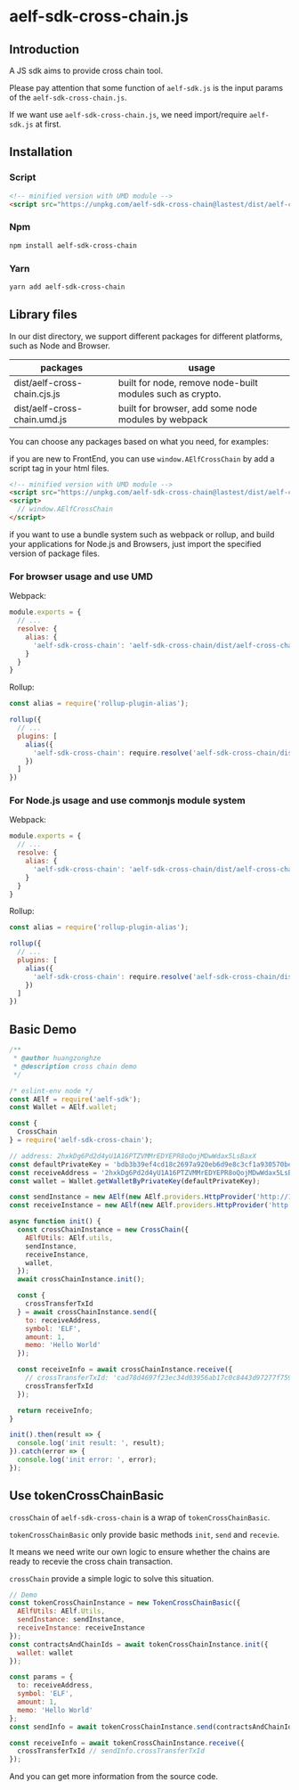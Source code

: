 # aelf-sdk-cross-chain.js

## Introduction

A JS sdk aims to provide cross chain tool.

Please pay attention that some function of `aelf-sdk.js` is the input params of the `aelf-sdk-cross-chain.js`.

If we want use `aelf-sdk-cross-chain.js`, we need import/require `aelf-sdk.js` at first.

## Installation

### Script

```html
<!-- minified version with UMD module -->
<script src="https://unpkg.com/aelf-sdk-cross-chain@lastest/dist/aelf-cross-chain.umd.js"></script>
```

### Npm

```bash
npm install aelf-sdk-cross-chain
```

### Yarn

```bash
yarn add aelf-sdk-cross-chain
```

## Library files

In our dist directory, we support different packages for different platforms, such as Node and Browser.

packages | usage
---|---
dist/aelf-cross-chain.cjs.js | built for node, remove node-built modules such as crypto.
dist/aelf-cross-chain.umd.js | built for browser, add some node modules by webpack

You can choose any packages based on what you need, for examples:

if you are new to FrontEnd, you can use `window.AElfCrossChain` by add a script tag in your html files.

```html
<!-- minified version with UMD module -->
<script src="https://unpkg.com/aelf-sdk-cross-chain@lastest/dist/aelf-cross-chain.umd.js"></script>
<script>
  // window.AElfCrossChain
</script>
```

if you want to use a bundle system such as webpack or rollup, and build your applications for Node.js and Browsers, just import the specified version of package files.

### For browser usage and use UMD

Webpack:

```js
module.exports = {
  // ...
  resolve: {
    alias: {
      'aelf-sdk-cross-chain': 'aelf-sdk-cross-chain/dist/aelf-cross-chain.umd.js'
    }
  }
}
```

Rollup:

```js
const alias = require('rollup-plugin-alias');

rollup({
  // ...
  plugins: [
    alias({
      'aelf-sdk-cross-chain': require.resolve('aelf-sdk-cross-chain/dist/aelf-cross-chain.umd.js')
    })
  ]
})
```

### For Node.js usage and use commonjs module system

Webpack:

```js
module.exports = {
  // ...
  resolve: {
    alias: {
      'aelf-sdk-cross-chain': 'aelf-sdk-cross-chain/dist/aelf-cross-chain.cjs.js'
    }
  }
}
```

Rollup:

```js
const alias = require('rollup-plugin-alias');

rollup({
  // ...
  plugins: [
    alias({
      'aelf-sdk-cross-chain': require.resolve('aelf-sdk-cross-chain/dist/aelf-cross-chain.cjs.js')
    })
  ]
})
```

## Basic Demo

```javascript
/**
 * @author huangzonghze
 * @description cross chain demo
 */

/* eslint-env node */
const AElf = require('aelf-sdk');
const Wallet = AElf.wallet;

const {
  CrossChain
} = require('aelf-sdk-cross-chain');

// address: 2hxkDg6Pd2d4yU1A16PTZVMMrEDYEPR8oQojMDwWdax5LsBaxX
const defaultPrivateKey = 'bdb3b39ef4cd18c2697a920eb6d9e8c3cf1a930570beb37d04fb52400092c42b';
const receiveAddress = '2hxkDg6Pd2d4yU1A16PTZVMMrEDYEPR8oQojMDwWdax5LsBaxX';
const wallet = Wallet.getWalletByPrivateKey(defaultPrivateKey);

const sendInstance = new AElf(new AElf.providers.HttpProvider('http://127.0.0.1:8000')); // a chain
const receiveInstance = new AElf(new AElf.providers.HttpProvider('http://127.0.0.1:8001')); // another chain

async function init() {
  const crossChainInstance = new CrossChain({
    AElfUtils: AElf.utils,
    sendInstance,
    receiveInstance,
    wallet,
  });
  await crossChainInstance.init();

  const {
    crossTransferTxId
  } = await crossChainInstance.send({
    to: receiveAddress,
    symbol: 'ELF',
    amount: 1,
    memo: 'Hello World'
  });

  const receiveInfo = await crossChainInstance.receive({
    // crossTransferTxId: 'cad78d4697f23ec34d03956ab17c0c8443d97277f7590d2b178d714d4a9682d3'
    crossTransferTxId
  });

  return receiveInfo;
}

init().then(result => {
  console.log('init result: ', result);
}).catch(error => {
  console.log('init error: ', error);
});

```

## Use tokenCrossChainBasic

`crossChain` of `aelf-sdk-cross-chain` is a wrap of `tokenCrossChainBasic`.

`tokenCrossChainBasic` only provide basic methods `init`, `send` and `recevie`.

It means we need write our own logic to ensure whether the chains are ready to recevie the cross chain transaction.

`crossChain` provide a simple logic to solve this situation.

```javascript
// Demo
const tokenCrossChainInstance = new TokenCrossChainBasic({
  AElfUtils: AElf.Utils,
  sendInstance: sendInstance,
  receiveInstance: receiveInstance
});
const contractsAndChainIds = await tokenCrossChainInstance.init({
  wallet: wallet
});

const params = {
  to: receiveAddress,
  symbol: 'ELF',
  amount: 1,
  memo: 'Hello World'
};
const sendInfo = await tokenCrossChainInstance.send(contractsAndChainIds, params);

const receiveInfo = await tokenCrossChainInstance.receive({
  crossTransferTxId // sendInfo.crossTransferTxId
});

```

And you can get more information from the source code.
